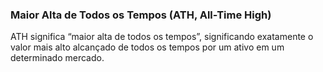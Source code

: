 ### Maior Alta de Todos os Tempos (ATH, All-Time High)

ATH significa “maior alta de todos os tempos”, significando exatamente o valor mais alto alcançado de todos os tempos por um ativo em um determinado mercado.
